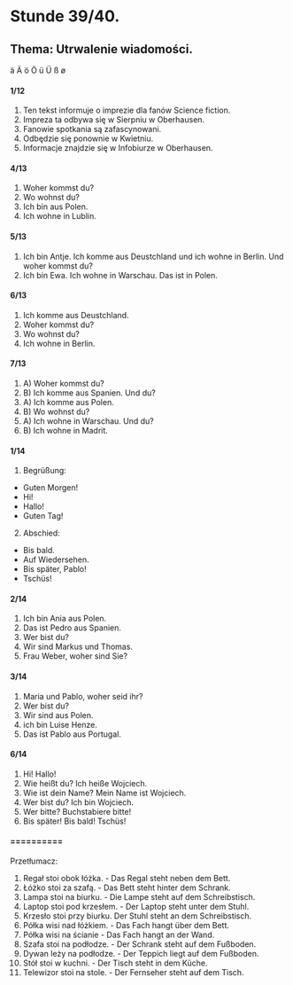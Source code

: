 # Stunde 39/40.
## Thema: Utrwalenie wiadomości.
ä Ä ö Ö ü Ü ß ø  
#### 1/12  
1. Ten tekst informuje o imprezie dla fanów Science fiction.
2. Impreza ta odbywa się w Sierpniu w Oberhausen.
3. Fanowie spotkania są zafascynowani.
4. Odbędzie się ponownie w Kwietniu.
5. Informacje znajdzie się w Infobiurze w Oberhausen.  
#### 4/13  
1. Woher kommst du?
2. Wo wohnst du?
3. Ich bin aus Polen.
4. Ich wohne in Lublin.  
#### 5/13  
1. Ich bin Antje. Ich komme aus Deustchland und ich wohne in Berlin. Und woher kommst du?
2. Ich bin Ewa. Ich wohne in Warschau. Das ist in Polen.  
#### 6/13  
1. Ich komme aus Deustchland.
2. Woher kommst du?
3. Wo wohnst du?
4. Ich wohne in Berlin.  
#### 7/13  
1. A) Woher kommst du?
2. B) Ich komme aus Spanien. Und du?
3. A) Ich komme aus Polen.
4. B) Wo wohnst du?
5. A) Ich wohne in Warschau. Und du?
6. B) Ich wohne in Madrit.  
#### 1/14  
1. Begrüßung:
- Guten Morgen!
- Hi!
- Hallo!
- Guten Tag!
2. Abschied:
- Bis bald.
- Auf Wiedersehen.
- Bis später, Pablo!
- Tschüs!  
#### 2/14  
1. Ich bin Ania aus Polen.
2. Das ist Pedro aus Spanien.
3. Wer bist du?
4. Wir sind Markus und Thomas.
5. Frau Weber, woher sind Sie?  
#### 3/14  
1. Maria und Pablo, woher seid ihr?
2. Wer bist du?
3. Wir sind aus Polen.
4. ich bin Luise Henze.
5. Das ist Pablo aus Portugal.  
#### 6/14  
1. Hi! Hallo!
2. Wie heißt du? Ich heiße Wojciech.
3. Wie ist dein Name? Mein Name ist Wojciech.
4. Wer bist du? Ich bin Wojciech.
5. Wer bitte? Buchstabiere bitte!
6. Bis später! Bis bald! Tschüs!
#### ==========
Przetłumacz:
1. Regał stoi obok łóżka. - Das Regal steht neben dem Bett.
2. Łóżko stoi za szafą. - Das Bett steht hinter dem Schrank.
3. Lampa stoi na biurku. - Die Lampe steht auf dem Schreibstisch.
4. Laptop stoi pod krzesłem. - Der Laptop steht unter dem Stuhl.
5. Krzesło stoi przy biurku. Der Stuhl steht an dem Schreibstisch.
6. Półka wisi nad łóżkiem. - Das Fach hangt über dem Bett.
7. Półka wisi na ścianie - Das Fach hangt an der Wand.
8. Szafa stoi na podłodze. - Der Schrank steht auf dem Fußboden.
9. Dywan leży na podłodze. - Der Teppich liegt auf dem Fußboden.
10. Stół stoi w kuchni. - Der Tisch steht in dem Küche.
11. Telewizor stoi na stole. - Der Fernseher steht auf dem Tisch.
